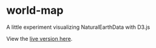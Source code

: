 # world-map
A little experiment visualizing NaturalEarthData with D3.js

View the [live version here](https://lil-map.herokuapp.com/).
